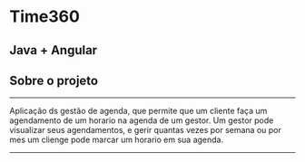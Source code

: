 # Time360
## Java + Angular

## Sobre o projeto 
***
 Aplicação ds gestão de agenda, que permite que um 
 cliente faça um agendamento de um horario na agenda de
 um gestor. Um gestor pode visualizar seus agendamentos,
 e gerir quantas vezes por semana ou por mes um clienge
 pode marcar um horario em sua agenda. 
***
